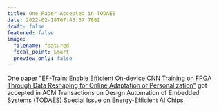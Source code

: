```yaml
---
title: One Paper Accepted in TODAES
date: 2022-02-18T07:43:37.768Z
draft: false
featured: false
image:
  filename: featured
  focal_point: Smart
  preview_only: false
---
```

One paper ["EF-Train: Enable Efficient On-device CNN Training on FPGA
Through Data Reshaping for Online Adaptation or
Personalization"](https://peipeizhou-eecs.github.io/publication/2022_todaes/2022_todaes.pdf) got accepted in ACM Transactions on Design Automation of Embedded Systems (TODAES) Special Issue on Energy-Efficient AI Chips